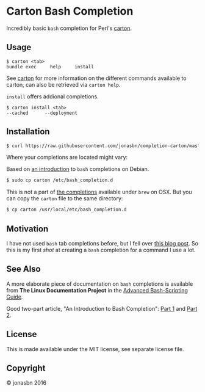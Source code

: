 # Carton Bash Completion

Incredibly basic `bash` completion for Perl's [carton](https://github.com/perl-carton/carton).

## Usage

```
$ carton <tab>
bundle exec     help     install
```

See [carton](https://github.com/perl-carton/carton) for more information on the different commands available to carton, can also be retrieved via `carton help`.

`install` offers addional completions.

```
$ carton install <tab>
--cached      --deployment
```

## Installation

```bash
$ curl https://raw.githubusercontent.com/jonasbn/completion-carton/master/ > carton
```

Where your completions are located might vary:

Based on [an introduction](https://debian-administration.org/article/316/An_introduction_to_bash_completion_part_1) to `bash` completions on Debian.

```bash
$ sudo cp carton /etc/bash_completion.d
```

This is not a part of [the completions](https://github.com/Homebrew/homebrew-completions) available under `brew` on OSX. But you can copy the `carton` file to the same directory:

```bash
$ cp carton /usr/local/etc/bash_completion.d
```

## Motivation

I have not used `bash` tab completions before, but I fell over [this blog post](http://davidalger.com/development/bash-completion-on-os-x-with-brew/). So this is my first *shot* at creating a `bash` completion for a command I use a lot.

## See Also

A more elaborate piece of documentation on `bash` completions is available from **The Linux Documentation Project** in the [Advanced Bash-Scripting Guide](http://tldp.org/LDP/abs/html/tabexpansion.html).

Good two-part article, "An Introduction to Bash Completion": [Part 1](http://www.debian-administration.org/article/An_introduction_to_bash_completion_part_1) and [Part 2](http://www.debian-administration.org/article/An_introduction_to_bash_completion_part_2).

## License

This is made available under the MIT license, see separate license file.

## Copyright 

:copyright: jonasbn 2016
